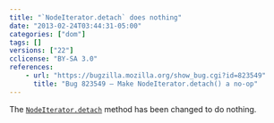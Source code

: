 ```yaml
---
title: "`NodeIterator.detach` does nothing"
date: "2013-02-24T03:44:31-05:00"
categories: ["dom"]
tags: []
versions: ["22"]
cclicense: "BY-SA 3.0"
references:
    - url: "https://bugzilla.mozilla.org/show_bug.cgi?id=823549"
      title: "Bug 823549 – Make NodeIterator.detach() a no-op"
---
```

The [`NodeIterator.detach`](https://developer.mozilla.org/docs/Web/API/NodeIterator.detach) method has been changed to do nothing.
